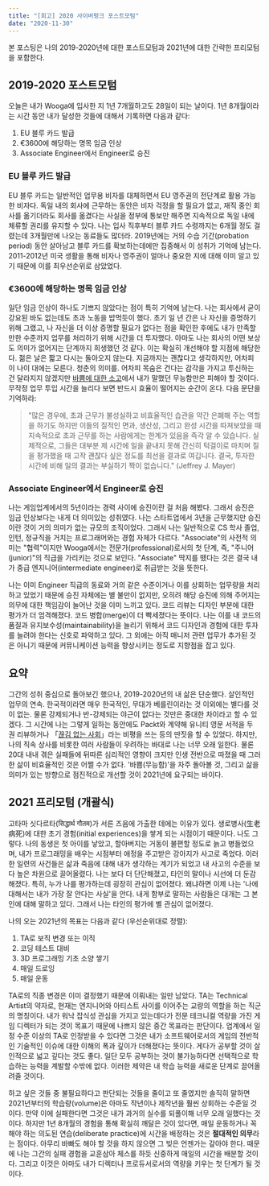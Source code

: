 ```yaml
---
title: "[회고] 2020 사이버펑크 포스트모텀"
date: "2020-11-30"
---
```


본 포스팅은 나의 2019-2020년에 대한 포스트모텀과 2021년에 대한 간략한 프리모텀을 포함한다.

## 2019-2020 포스트모텀

오늘은 내가 Wooga에 입사한 지 1년 7개월하고도 28일이 되는 날이다. 1년 8개월이라는 시간 동안 내가 달성한 것들에 대해서 기록하면 다음과 같다:

1. EU 블루 카드 발급
1. €3600에 해당하는 명목 임금 인상
1. Associate Engineer에서 Engineer로 승진

### EU 블루 카드 발급

EU 블루 카드는 일반적인 업무용 비자를 대체하면서 EU 영주권의 전단계로 활용 가능한 비자다. 독일 내의 회사에 근무하는 동안은 비자 걱정을 할 필요가 없고, 재직 중인 회사를 옮기더라도 회사를 옮겼다는 사실을 정부에 통보만 해주면 지속적으로 독일 내에 체류할 권리를 유지할 수 있다. 나는 입사 직후부터 블루 카드 수령까지는 6개월 정도 걸렸는데 3개월만에 나오는 동료들도 많더라. 2019년에는 거의 수습 기간(probation period) 동안 살아남고 블루 카드를 확보하는데에만 집중해서 이 성취가 기억에 남는다. 2011-2012년 미국 생활을 통해 비자나 영주권이 얼마나 중요한 지에 대해 이미 알고 있기 때문에 이를 최우선순위로 삼았었다.

### €3600에 해당하는 명목 임금 인상

일단 임금 인상이 하나도 기쁘지 않았다는 점이 특히 기억에 남는다. 나는 회사에서 굳이 강요된 바도 없는데도 초과 노동을 밥먹듯이 했다. 초기 일 년 간은 나 자신을 증명하기 위해 그랬고, 나 자신을 더 이상 증명할 필요가 없다는 점을 확인한 후에도 내가 만족할 만한 수준까지 업무를 처리하기 위해 시간을 더 투자했다. 아마도 나는 회사의 어떤 보상도 의미가 없어지는 단계까지 희생했던 것 같다. 이는 확실히 개선해야 할 지점에 해당한다. 젊은 날은 짧고 다시는 돌아오지 않는다. 지금까지는 괜찮다고 생각하지만, 어차피 이 나이 대에는 모른다. 청춘의 의미를. 어차피 목숨은 건다는 감각을 가지고 투신하는 건 달라지지 않겠지만 [바쁨에 대한 소고](https://sungkukpark.github.io/essy-on-busyness/)에서 내가 말했던 무능함만은 피해야 할 것이다. 무작정 업무 투입 시간을 늘리다 보면 반드시 효율이 떨어지는 순간이 온다. 다음 문단을 기억하라:

> "많은 경우에, 초과 근무가 불성실하고 비효율적인 습관을 약간 은폐해 주는 역할을 하기도 하지만 이들의 질적인 면과, 생산성, 그리고 완성 시간을 따져보았을 때 지속적으로 초과 근무를 하는 사람에게는 한계가 있음을 즉각 알 수 있습니다. 실제적으로, 그들은 대부분 제 시간에 일을 끝내지 못해 간신히 턱걸이로 마치며 질을 평가했을 때 고작 괜찮다 싶은 정도를 최선을 결과로 여깁니다. 결국, 투자한 시간에 비해 일의 결과는 부실하기 짝이 없습니다." (Jeffrey J. Mayer)

### Associate Engineer에서 Engineer로 승진

나는 게임업계에서의 5년이라는 경력 사이에 승진이란 걸 처음 해봤다. 그래서 승진은 임금 인상보다는 내게 더 의미있는 성취였다. 나는 스타트업에서 3년을 근무했지만 승진이란 것이 거의 의미가 없는 규모의 조직이었다. 그래서 나는 일반적으로 CS 학사 졸업, 인턴, 정규직을 거치는 프로그래머와는 경험 자체가 다르다. "Associate"의 사전적 의미는 "협력"이지만 Wooga에서는 전문가(professional)로서의 첫 단계, 즉, "주니어(junior)"의 직급을 가리키는 것으로 보인다. "Associate" 딱지를 뗐다는 것은 결국 내가 중급 엔지니어(intermediate engineer)로 취급받는 것을 뜻한다.

나는 이미 Engineer 직급의 동료와 거의 같은 수준이거나 이를 상회하는 업무량을 처리하고 있었기 때문에 승진 자체에는 별 불만이 없지만, 오히려 해당 승진에 의해 주어지는 의무에 대한 책임감이 늘어난 것을 이미 느끼고 있다. 코드 리뷰는 디자인 부분에 대한 평가가 더 엄격해졌다. 코드 병합(merge)이 더 빡세졌다는 뜻이다. 나는 이를 내 코드의 품질과 유지보수성(maintainability)을 늘리기 위해서 코드 디자인과 경험에 대한 투자를 늘려야 한다는 신호로 파악하고 있다. 그 외에는 아직 매니저 관련 업무가 추가된 것은 아니기 때문에 커뮤니케이션 능력을 향상시키는 정도로 지향점을 잡고 있다.

## 요약

그간의 성취 중심으로 돌아보긴 했으나, 2019-2020년의 내 삶은 단순했다. 살인적인 업무의 연속. 한국적이라면 매우 한국적인, 무대가 베를린이라는 것 이외에는 별다를 것이 없는. 물론 강제되거나 반-강제되는 야근이 없다는 것만은 중대한 차이라고 할 수 있겠다. 그 시간에 나는 그렇게 일하는 동안에도 Packt와 계약해 유니티 영문 서적을 두 권 리뷰하거나 「[끊김 없는 사회](http://0000-dddd.com/ko/texts/seamless-society/)」라는 비평을 쓰는 등의 딴짓을 할 수 있었다. 하지만, 나의 직속 상사를 비롯한 여러 사람들이 우려하는 바대로 나는 너무 오래 일한다. 물론 20대 내내 겪은 실패들에 뒤따른 심리적인 영향이 크지만 인생 전반으로 따졌을 때 그러한 삶이 비효율적인 것은 어쩔 수가 없다. '바쁨(무능함)'을 자주 돌아볼 것, 그리고 삶을 의미가 있는 방향으로 점진적으로 개선할 것이 2021년에 요구되는 바이다.

## 2021 프리모텀 (개괄식)

고타마 싯다르타(सिद्धार्थ गौतम)가 서른 즈음에 가출한 데에는 이유가 있다. 생로병사(生老病死)에 대한 초기 경험(initial experiences)을 쌓게 되는 시점이기 때문이다. 나도 그렇다. 나의 동생은 첫 아이를 낳았고, 할아버지는 거동이 불편할 정도로 늙고 병들었으며, 내가 프로그래밍을 배우는 시점부터 애정을 주고받은 강아지가 사고로 죽었다. 이러한 일련의 사건들은 삶과 죽음에 대해 내가 생각하는 계기가 되었고 내 사고의 수준을 보다 높은 차원으로 끌어올렸다. 나는 보다 더 단단해졌고, 타인의 말이나 시선에 더 둔감해졌다. 특히, 누가 나를 평가하는데 굉장히 관심이 없어졌다. 왜냐하면 이제 나는 '나에 대해서는 내가 가장 잘 안다는 사실'을 안다. 내게 함부로 말하는 사람들은 대개는 그 본인에 대해 말하고 있다. 그래서 나는 타인의 평가에 별 관심이 없어졌다.

나의 오는 2021년의 목표는 다음과 같다 (우선순위대로 정렬):

1. TA로 보직 변경 또는 이직
1. 코딩 테스트 대비
1. 3D 프로그래밍 기초 소양 쌓기
1. 매일 드로잉
1. 매일 운동

TA로의 직종 변경은 이미 결정했기 때문에 이뤄내는 일만 남았다. TA는 Technical Artist의 약자로, 현재는 엔지니어와 아티스트 사이를 이어주는 교량의 역할을 하는 직군의 명칭이다. 내가 워낙 잡식성 관심을 가지고 있는데다가 전문 테크니컬 역량을 가진 게임 디렉터가 되는 것이 목표기 때문에 나쁘지 않은 중간 목표라는 판단이다. 업계에서 일정 수준 이상의 TA로 인정받을 수 있다면 그것은 내가 소프트웨어로서의 게임의 전반적인 기술적인 이슈에 대한 이해의 폭과 깊이가 더해졌다는 뜻이다. 게다가 공부할 것이 살인적으로 넓고 깊다는 것도 좋다. 일단 모두 공부하는 것이 불가능하다면 선택적으로 학습하는 능력을 계발할 수밖에 없다. 이러한 제약은 내 학습 능력을 새로운 단계로 끌어올려줄 것이다.

하고 싶은 것들 중 불필요하다고 판단되는 것들을 줄이고 또 줄였지만 솔직히 말하면 2021년부터의 학습량(volume)은 아마도 작년이나 제작년을 훨씬 상회하는 수준일 것이다. 만약 이에 실패한다면 그것은 내가 과거의 실수를 되풀이해 너무 오래 일했다는 것이다. 하지만 1년 8개월의 경험을 통해 확실히 깨달은 것이 있다면, 매일 운동하거나 꼭 해야 하는 의도된 연습(deliberate practice)에 시간을 배정하는 것은 **절대적인 의무**라는 점이다. 아무리 바빠도 해야 할 것을 하지 않으면 그 빚은 언젠가는 갚아야 한다. 때문에 나는 그간의 실패 경험을 교훈삼아 체스를 하듯 신중하게 매일의 시간을 배분할 것이다. 그리고 이것은 아마도 내가 디렉터나 프로듀서로서의 역량을 키우는 첫 단계가 될 것이다.
